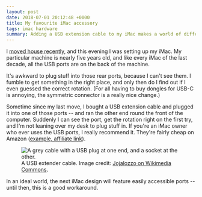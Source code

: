 ```yaml
---
layout: post
date: 2018-07-01 20:12:48 +0000
title: My favourite iMac accessory
tags: imac hardware
summary: Adding a USB extension cable to my iMac makes a world of difference.
---
```


I [moved house recently][move], and this evening I was setting up my iMac.
My particular machine is nearly five years old, and like every iMac of the last decade, all the USB ports are on the back of the machine.

It's awkward to plug stuff into those rear ports, because I can't see them.
I fumble to get something in the right place, and only then do I find out if I even guessed the correct rotation.
(For all having to buy dongles for USB-C is annoying, the symmetric connector is a really nice change.)

Sometime since my last move, I bought a USB extension cable and plugged it into one of those ports -- and ran the other end round the front of the computer.
Suddenly I can see the port, get the rotation right on the first try, and I'm not leaning over my desk to plug stuff in.
If you're an iMac owner who ever uses the USB ports, I really recommend it.
They're fairly cheap on Amazon ([example, affiliate link][usb_extender]).

<figure>
  <img src="/images/2018/usb_extender.jpg" alt="A grey cable with a USB plug at one end, and a socket at the other.">
  <figcaption>
    A USB extender cable.
    Image credit: <a href="https://commons.wikimedia.org/wiki/File:USB_extender_cable.jpg">Jojalozzo on Wikimedia Commons</a>.
  </figcaption>
</figure>

In an ideal world, the next iMac design will feature easily accessible ports -- until then, this is a good workaround.

[move]: https://twitter.com/alexwlchan/status/1009164684048683008
[usb_extender]: https://www.amazon.co.uk/AmazonBasics-Male-Female-Extension-Cable-Black/dp/B00NH11PEY//ref=as_li_ss_tl?ie=UTF8&linkCode=ll1&tag=alechasblo-21&linkId=db69da6c5b9169ea2e185dd1d8667ebd
